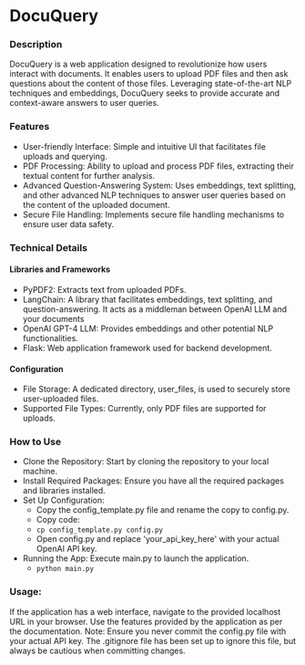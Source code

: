 # DocuQuery

### Description
DocuQuery is a web application designed to revolutionize how users interact with documents. It enables users to upload PDF files and then ask questions about the content of those files. Leveraging state-of-the-art NLP techniques and embeddings, DocuQuery seeks to provide accurate and context-aware answers to user queries.

### Features
- User-friendly Interface: Simple and intuitive UI that facilitates file uploads and querying.
- PDF Processing: Ability to upload and process PDF files, extracting their textual content for further analysis.
- Advanced Question-Answering System: Uses embeddings, text splitting, and other advanced NLP techniques to answer user queries based on the content of the uploaded document.
- Secure File Handling: Implements secure file handling mechanisms to ensure user data safety.

### Technical Details

#### Libraries and Frameworks
- PyPDF2: Extracts text from uploaded PDFs.
- LangChain: A library that facilitates embeddings, text splitting, and question-answering. It acts as a middleman between OpenAI LLM and your documents
- OpenAI GPT-4 LLM: Provides embeddings and other potential NLP functionalities.
- Flask: Web application framework used for backend development.

#### Configuration
- File Storage: A dedicated directory, user_files, is used to securely store user-uploaded files.
- Supported File Types: Currently, only PDF files are supported for uploads.

### How to Use
- Clone the Repository: Start by cloning the repository to your local machine.
- Install Required Packages: Ensure you have all the required packages and libraries installed.
- Set Up Configuration:
    - Copy the config_template.py file and rename the copy to config.py.
    - Copy code:
    - `cp config_template.py config.py`
    - Open config.py and replace 'your_api_key_here' with your actual OpenAI API key.
- Running the App: Execute main.py to launch the application.
    - `python main.py`

### Usage:

If the application has a web interface, navigate to the provided localhost URL in your browser.
Use the features provided by the application as per the documentation.
Note:
Ensure you never commit the config.py file with your actual API key. The .gitignore file has been set up to ignore this file, but always be cautious when committing changes.
